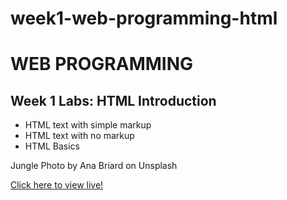 # week1-web-programming-html
<h1>WEB PROGRAMMING</h1>

<h2>Week 1 Labs: HTML Introduction</h2>

<ul>
  <li>HTML text with simple markup</li>
  <li>HTML text with no markup</li>
  <li>HTML Basics</li>
</ul>

<p>Jungle Photo by Ana Briard on Unsplash</p>

<a href="https://myverdict.github.io/week1-web-programming-html/">
    Click here to view live!</a>  

